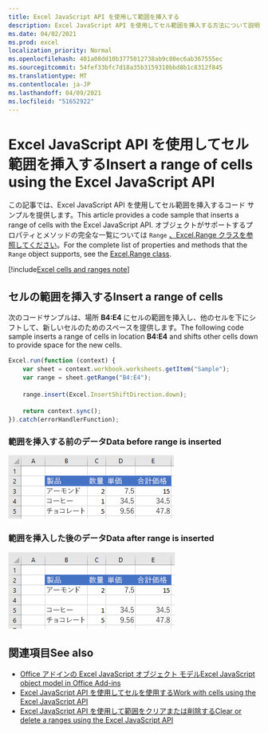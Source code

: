 ```yaml
---
title: Excel JavaScript API を使用して範囲を挿入する
description: Excel JavaScript API を使用してセル範囲を挿入する方法について説明します。
ms.date: 04/02/2021
ms.prod: excel
localization_priority: Normal
ms.openlocfilehash: 401a08dd10b3775012738ab9c80ec6ab367555ec
ms.sourcegitcommit: 54fef33bfc7d18a35b3159310bbd8b1c8312f845
ms.translationtype: MT
ms.contentlocale: ja-JP
ms.lasthandoff: 04/09/2021
ms.locfileid: "51652922"
---
```

# <a name="insert-a-range-of-cells-using-the-excel-javascript-api"></a><span data-ttu-id="f577d-103">Excel JavaScript API を使用してセル範囲を挿入する</span><span class="sxs-lookup"><span data-stu-id="f577d-103">Insert a range of cells using the Excel JavaScript API</span></span>

<span data-ttu-id="f577d-104">この記事では、Excel JavaScript API を使用してセル範囲を挿入するコード サンプルを提供します。</span><span class="sxs-lookup"><span data-stu-id="f577d-104">This article provides a code sample that inserts a range of cells with the Excel JavaScript API.</span></span> <span data-ttu-id="f577d-105">オブジェクトがサポートするプロパティとメソッドの完全な一覧については `Range` [、Excel.Range クラスを参照してください](/javascript/api/excel/excel.range)。</span><span class="sxs-lookup"><span data-stu-id="f577d-105">For the complete list of properties and methods that the `Range` object supports, see the [Excel.Range class](/javascript/api/excel/excel.range).</span></span>

[!include[Excel cells and ranges note](../includes/note-excel-cells-and-ranges.md)]

## <a name="insert-a-range-of-cells"></a><span data-ttu-id="f577d-106">セルの範囲を挿入する</span><span class="sxs-lookup"><span data-stu-id="f577d-106">Insert a range of cells</span></span>

<span data-ttu-id="f577d-107">次のコードサンプルは、場所 **B4:E4** にセルの範囲を挿入し、他のセルを下にシフトして、新しいセルのためのスペースを提供します。</span><span class="sxs-lookup"><span data-stu-id="f577d-107">The following code sample inserts a range of cells in location **B4:E4** and shifts other cells down to provide space for the new cells.</span></span>

```js
Excel.run(function (context) {
    var sheet = context.workbook.worksheets.getItem("Sample");
    var range = sheet.getRange("B4:E4");

    range.insert(Excel.InsertShiftDirection.down);

    return context.sync();
}).catch(errorHandlerFunction);
```

### <a name="data-before-range-is-inserted"></a><span data-ttu-id="f577d-108">範囲を挿入する前のデータ</span><span class="sxs-lookup"><span data-stu-id="f577d-108">Data before range is inserted</span></span>

![範囲を挿入する前の Excel のデータ](../images/excel-ranges-start.png)

### <a name="data-after-range-is-inserted"></a><span data-ttu-id="f577d-110">範囲を挿入した後のデータ</span><span class="sxs-lookup"><span data-stu-id="f577d-110">Data after range is inserted</span></span>

![範囲を挿入した後の Excel のデータ](../images/excel-ranges-after-insert.png)

## <a name="see-also"></a><span data-ttu-id="f577d-112">関連項目</span><span class="sxs-lookup"><span data-stu-id="f577d-112">See also</span></span>

- [<span data-ttu-id="f577d-113">Office アドインの Excel JavaScript オブジェクト モデル</span><span class="sxs-lookup"><span data-stu-id="f577d-113">Excel JavaScript object model in Office Add-ins</span></span>](excel-add-ins-core-concepts.md)
- [<span data-ttu-id="f577d-114">Excel JavaScript API を使用してセルを使用する</span><span class="sxs-lookup"><span data-stu-id="f577d-114">Work with cells using the Excel JavaScript API</span></span>](excel-add-ins-cells.md)
- [<span data-ttu-id="f577d-115">Excel JavaScript API を使用して範囲をクリアまたは削除する</span><span class="sxs-lookup"><span data-stu-id="f577d-115">Clear or delete a ranges using the Excel JavaScript API</span></span>](excel-add-ins-ranges-clear-delete.md)
